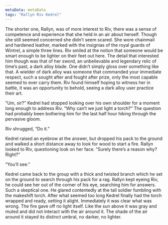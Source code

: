 ```yaml
---
metaData: metaData
tags: "Rallyn Riv Kedrel"
---
```


The shorter one, Rallyn, was of more interest to Riv, there was a sense of competence and experience that she held in an air about herself. Though she still seemed concerned she didn’t seem scared. She wore chainmail and hardened leather, marked with the insignias of the royal guards of Wintrel, a simple three lines. Riv smiled at the notion that someone would be smart enough to be lighter on their feet out here. The detail that interested him though was that of her sword, an unbelievable and legendary relic of time’s past, a dark alloy blade. One didn’t simply gloss over something like that. A wielder of dark alloy was someone that commanded your immediate respect, such a sought after and fought after prize, only the most capable seemed to ever carry them. Riv found himself hoping to witness her in battle, it was an opportunity to behold, seeing a dark alloy user practice their art. 

“Um, sir?” Kedrel had stopped looking over his own shoulder for a moment long enough to address Riv. “Why can’t we just light a torch?” The question had probably been bothering him for the last half hour hiking through the pervasive gloom. 

Riv shrugged, “Do it.”

Kedrel raised an eyebrow at the answer, but dropped his pack to the ground and walked a short distance away to look for wood to start a fire. Rallyn looked to Riv, questioning look on her face. “Surely there’s a reason why? Right?”

“You’ll see.”

Kedrel came back to the group with a thick and twisted branch which he set on the ground to search through his pack for a rag. Rallyn kept eyeing Riv, he could see her out of the corner of his eye, searching him for answers. Such a skeptical one. He glared contentedly at the tall soldier fumbling with the makeshift torch. After what seemed too long Kedrel finally had the torch wrapped and ready, setting it alight. Immediately it was clear what was wrong. The fire gave off no light itself. Like the sun above it was gray and muted and did not interact with the air around it. The shade of the air around it stayed its distinct umbral, no darker, no lighter.